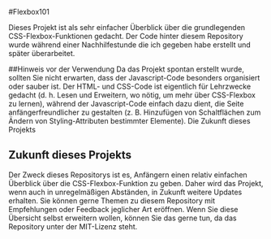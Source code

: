 #Flexbox101

Dieses Projekt ist als sehr einfacher Überblick über die grundlegenden CSS-Flexbox-Funktionen gedacht. Der Code hinter diesem Repository wurde während einer Nachhilfestunde die ich gegeben habe erstellt und später überarbeitet.

##Hinweis vor der Verwendung
Da das Projekt spontan erstellt wurde, sollten Sie nicht erwarten, dass der Javascript-Code besonders organisiert oder sauber ist. Der HTML- und CSS-Code ist eigentlich für Lehrzwecke gedacht (d. h. Lesen und Erweitern, wo nötig, um mehr über CSS-Flexbox zu lernen), während der Javascript-Code einfach dazu dient, die Seite anfängerfreundlicher zu gestalten (z. B. Hinzufügen von Schaltflächen zum Ändern von Styling-Attributen bestimmter Elemente).
Die Zukunft dieses Projekts

## Zukunft dieses Projekts
Der Zweck dieses Repositorys ist es, Anfängern einen relativ einfachen Überblick über die CSS-Flexbox-Funktion zu geben. Daher wird das Projekt, wenn auch in unregelmäßigen Abständen, in Zukunft weitere Updates erhalten. Sie können gerne Themen zu diesem Repository mit Empfehlungen oder Feedback jeglicher Art eröffnen. Wenn Sie diese Übersicht selbst erweitern wollen, können Sie das gerne tun, da das Repository unter der MIT-Lizenz steht.
